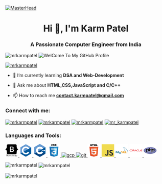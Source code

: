 [![MasterHead](https://www.pramukhdigital.com/wp-content/uploads/2018/07/New-PNC-Animated-Banners.gif)](https://github.com/mrkarmpatel)

<h1 align="center">Hi 👋, I'm Karm Patel</h1>
<h3 align="center">A Passionate Computer Engineer from India</h3>

<img align="right" alt="WelCome To My GitHub Profile" width="400" src="https://cdn.dribbble.com/users/1162077/screenshots/3848914/media/320984a9ca58b3c73274c9259ecf6de8.gif" />

<p align="left"> <img src="https://komarev.com/ghpvc/?username=mrkarmpatel&label=Profile%20views&color=0e75b6&style=flat" alt="mrkarmpatel" /> </p>

<p align="left"> <a href="https://twitter.com/mrkarmpatel" target="blank"><img src="https://img.shields.io/twitter/follow/mrkarmpatel?logo=twitter&style=for-the-badge" alt="mrkarmpatel" /></a> </p>

- 🌱 I’m currently learning **DSA and Web-Development**

- 💬 Ask me about **HTML,CSS,JavaScript and C/C++**

- 📫 How to reach me **contact.karmpatel@gmail.com**

<h3 align="left">Connect with me:</h3>
<p align="left">
<a href="https://twitter.com/mrkarmpatel" target="blank"><img align="center" src="https://raw.githubusercontent.com/rahuldkjain/github-profile-readme-generator/master/src/images/icons/Social/twitter.svg" alt="mrkarmpatel" height="30" width="40" /></a>
<a href="https://linkedin.com/in/mrkarmpatel" target="blank"><img align="center" src="https://raw.githubusercontent.com/rahuldkjain/github-profile-readme-generator/master/src/images/icons/Social/linked-in-alt.svg" alt="mrkarmpatel" height="30" width="40" /></a>
<a href="https://fb.com/mrkarmpatel" target="blank"><img align="center" src="https://raw.githubusercontent.com/rahuldkjain/github-profile-readme-generator/master/src/images/icons/Social/facebook.svg" alt="mrkarmpatel" height="30" width="40" /></a>
<a href="https://instagram.com/mr_karmpatel" target="blank"><img align="center" src="https://raw.githubusercontent.com/rahuldkjain/github-profile-readme-generator/master/src/images/icons/Social/instagram.svg" alt="mr_karmpatel" height="30" width="40" /></a>
</p>

<h3 align="left">Languages and Tools:</h3>
<p align="left"> <a href="https://getbootstrap.com" target="_blank" rel="noreferrer"> <img src="https://raw.githubusercontent.com/devicons/devicon/master/icons/bootstrap/bootstrap-plain-wordmark.svg" alt="bootstrap" width="40" height="40"/> </a> <a href="https://www.cprogramming.com/" target="_blank" rel="noreferrer"> <img src="https://raw.githubusercontent.com/devicons/devicon/master/icons/c/c-original.svg" alt="c" width="40" height="40"/> </a> <a href="https://www.w3schools.com/cpp/" target="_blank" rel="noreferrer"> <img src="https://raw.githubusercontent.com/devicons/devicon/master/icons/cplusplus/cplusplus-original.svg" alt="cplusplus" width="40" height="40"/> </a> <a href="https://www.w3schools.com/css/" target="_blank" rel="noreferrer"> <img src="https://raw.githubusercontent.com/devicons/devicon/master/icons/css3/css3-original-wordmark.svg" alt="css3" width="40" height="40"/> </a> <a href="https://cloud.google.com" target="_blank" rel="noreferrer"> <img src="https://www.vectorlogo.zone/logos/google_cloud/google_cloud-icon.svg" alt="gcp" width="40" height="40"/> </a> <a href="https://git-scm.com/" target="_blank" rel="noreferrer"> <img src="https://www.vectorlogo.zone/logos/git-scm/git-scm-icon.svg" alt="git" width="40" height="40"/> </a> <a href="https://www.w3.org/html/" target="_blank" rel="noreferrer"> <img src="https://raw.githubusercontent.com/devicons/devicon/master/icons/html5/html5-original-wordmark.svg" alt="html5" width="40" height="40"/> </a> <a href="https://developer.mozilla.org/en-US/docs/Web/JavaScript" target="_blank" rel="noreferrer"> <img src="https://raw.githubusercontent.com/devicons/devicon/master/icons/javascript/javascript-original.svg" alt="javascript" width="40" height="40"/> </a> <a href="https://www.mysql.com/" target="_blank" rel="noreferrer"> <img src="https://raw.githubusercontent.com/devicons/devicon/master/icons/mysql/mysql-original-wordmark.svg" alt="mysql" width="40" height="40"/> </a> <a href="https://www.oracle.com/" target="_blank" rel="noreferrer"> <img src="https://raw.githubusercontent.com/devicons/devicon/master/icons/oracle/oracle-original.svg" alt="oracle" width="40" height="40"/> </a> <a href="https://www.php.net" target="_blank" rel="noreferrer"> <img src="https://raw.githubusercontent.com/devicons/devicon/master/icons/php/php-original.svg" alt="php" width="40" height="40"/> </a> </p>

<p><img align="left" src="https://github-readme-stats.vercel.app/api/top-langs?username=mrkarmpatel&show_icons=true&locale=en&layout=compact" alt="mrkarmpatel" /></p>

<p>&nbsp;<img align="center" src="https://github-readme-stats.vercel.app/api?username=mrkarmpatel&show_icons=true&locale=en" alt="mrkarmpatel" /></p>

<p><img align="center" src="https://github-readme-streak-stats.herokuapp.com/?user=mrkarmpatel&" alt="mrkarmpatel" /></p>
